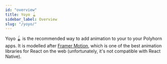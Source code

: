 ```yaml
---
id: "overview"
title: Yoyo 🪀
sidebar_label: Overview
slug: "/yoyo/"
---
```


Yoyo 🪀 is the recommended way to add animation to your to your Polyhorn apps.
It is modelled after [Framer Motion](https://framer.com/motion/), which is one
of the best animation libraries for React on the web (unfortunately, it's not
compatible with React Native).